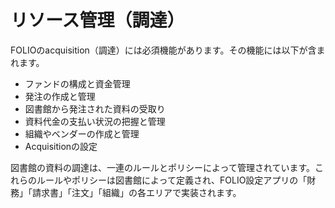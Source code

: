 # リソース管理（調達）

FOLIOのacquisition（調達）には必須機能があります。その機能には以下が含まれます。

* ファンドの構成と資金管理
* 発注の作成と管理
* 図書館から発注された資料の受取り
* 資料代金の支払い状況の把握と管理
* 組織やベンダーの作成と管理
* Acquisitionの設定

図書館の資料の調達は、一連のルールとポリシーによって管理されています。これらのルールやポリシーは図書館によって定義され、FOLIO設定アプリの「財務」「請求書」「注文」「組織」の各エリアで実装されます。